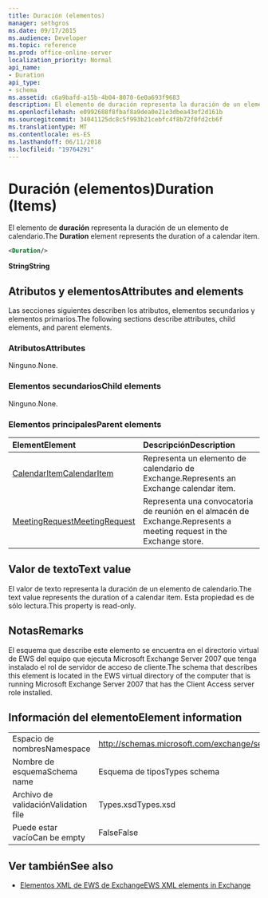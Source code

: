 ```yaml
---
title: Duración (elementos)
manager: sethgros
ms.date: 09/17/2015
ms.audience: Developer
ms.topic: reference
ms.prod: office-online-server
localization_priority: Normal
api_name:
- Duration
api_type:
- schema
ms.assetid: c6a9bafd-a15b-4b04-8070-6e0a693f9683
description: El elemento de duración representa la duración de un elemento de calendario.
ms.openlocfilehash: e0992688f8fbaf8a9dea0e21e3dbea43ef2d161b
ms.sourcegitcommit: 34041125dc8c5f993b21cebfc4f8b72f0fd2cb6f
ms.translationtype: MT
ms.contentlocale: es-ES
ms.lasthandoff: 06/11/2018
ms.locfileid: "19764291"
---
```

# <a name="duration-items"></a><span data-ttu-id="d3355-103">Duración (elementos)</span><span class="sxs-lookup"><span data-stu-id="d3355-103">Duration (Items)</span></span>

<span data-ttu-id="d3355-104">El elemento de **duración** representa la duración de un elemento de calendario.</span><span class="sxs-lookup"><span data-stu-id="d3355-104">The **Duration** element represents the duration of a calendar item.</span></span> 
  
```xml
<Duration/>
```

 <span data-ttu-id="d3355-105">**String**</span><span class="sxs-lookup"><span data-stu-id="d3355-105">**String**</span></span>
## <a name="attributes-and-elements"></a><span data-ttu-id="d3355-106">Atributos y elementos</span><span class="sxs-lookup"><span data-stu-id="d3355-106">Attributes and elements</span></span>

<span data-ttu-id="d3355-107">Las secciones siguientes describen los atributos, elementos secundarios y elementos primarios.</span><span class="sxs-lookup"><span data-stu-id="d3355-107">The following sections describe attributes, child elements, and parent elements.</span></span>
  
### <a name="attributes"></a><span data-ttu-id="d3355-108">Atributos</span><span class="sxs-lookup"><span data-stu-id="d3355-108">Attributes</span></span>

<span data-ttu-id="d3355-109">Ninguno.</span><span class="sxs-lookup"><span data-stu-id="d3355-109">None.</span></span>
  
### <a name="child-elements"></a><span data-ttu-id="d3355-110">Elementos secundarios</span><span class="sxs-lookup"><span data-stu-id="d3355-110">Child elements</span></span>

<span data-ttu-id="d3355-111">Ninguno.</span><span class="sxs-lookup"><span data-stu-id="d3355-111">None.</span></span>
  
### <a name="parent-elements"></a><span data-ttu-id="d3355-112">Elementos principales</span><span class="sxs-lookup"><span data-stu-id="d3355-112">Parent elements</span></span>

|<span data-ttu-id="d3355-113">**Element**</span><span class="sxs-lookup"><span data-stu-id="d3355-113">**Element**</span></span>|<span data-ttu-id="d3355-114">**Descripción**</span><span class="sxs-lookup"><span data-stu-id="d3355-114">**Description**</span></span>|
|:-----|:-----|
|[<span data-ttu-id="d3355-115">CalendarItem</span><span class="sxs-lookup"><span data-stu-id="d3355-115">CalendarItem</span></span>](calendaritem.md) <br/> |<span data-ttu-id="d3355-116">Representa un elemento de calendario de Exchange.</span><span class="sxs-lookup"><span data-stu-id="d3355-116">Represents an Exchange calendar item.</span></span>  <br/> |
|[<span data-ttu-id="d3355-117">MeetingRequest</span><span class="sxs-lookup"><span data-stu-id="d3355-117">MeetingRequest</span></span>](meetingrequest.md) <br/> |<span data-ttu-id="d3355-118">Representa una convocatoria de reunión en el almacén de Exchange.</span><span class="sxs-lookup"><span data-stu-id="d3355-118">Represents a meeting request in the Exchange store.</span></span>  <br/> |
   
## <a name="text-value"></a><span data-ttu-id="d3355-119">Valor de texto</span><span class="sxs-lookup"><span data-stu-id="d3355-119">Text value</span></span>

<span data-ttu-id="d3355-120">El valor de texto representa la duración de un elemento de calendario.</span><span class="sxs-lookup"><span data-stu-id="d3355-120">The text value represents the duration of a calendar item.</span></span> <span data-ttu-id="d3355-121">Esta propiedad es de sólo lectura.</span><span class="sxs-lookup"><span data-stu-id="d3355-121">This property is read-only.</span></span>
  
## <a name="remarks"></a><span data-ttu-id="d3355-122">Notas</span><span class="sxs-lookup"><span data-stu-id="d3355-122">Remarks</span></span>

<span data-ttu-id="d3355-123">El esquema que describe este elemento se encuentra en el directorio virtual de EWS del equipo que ejecuta Microsoft Exchange Server 2007 que tenga instalado el rol de servidor de acceso de cliente.</span><span class="sxs-lookup"><span data-stu-id="d3355-123">The schema that describes this element is located in the EWS virtual directory of the computer that is running Microsoft Exchange Server 2007 that has the Client Access server role installed.</span></span>
  
## <a name="element-information"></a><span data-ttu-id="d3355-124">Información del elemento</span><span class="sxs-lookup"><span data-stu-id="d3355-124">Element information</span></span>

|||
|:-----|:-----|
|<span data-ttu-id="d3355-125">Espacio de nombres</span><span class="sxs-lookup"><span data-stu-id="d3355-125">Namespace</span></span>  <br/> |http://schemas.microsoft.com/exchange/services/2006/types  <br/> |
|<span data-ttu-id="d3355-126">Nombre de esquema</span><span class="sxs-lookup"><span data-stu-id="d3355-126">Schema name</span></span>  <br/> |<span data-ttu-id="d3355-127">Esquema de tipos</span><span class="sxs-lookup"><span data-stu-id="d3355-127">Types schema</span></span>  <br/> |
|<span data-ttu-id="d3355-128">Archivo de validación</span><span class="sxs-lookup"><span data-stu-id="d3355-128">Validation file</span></span>  <br/> |<span data-ttu-id="d3355-129">Types.xsd</span><span class="sxs-lookup"><span data-stu-id="d3355-129">Types.xsd</span></span>  <br/> |
|<span data-ttu-id="d3355-130">Puede estar vacío</span><span class="sxs-lookup"><span data-stu-id="d3355-130">Can be empty</span></span>  <br/> |<span data-ttu-id="d3355-131">False</span><span class="sxs-lookup"><span data-stu-id="d3355-131">False</span></span>  <br/> |
   
## <a name="see-also"></a><span data-ttu-id="d3355-132">Ver también</span><span class="sxs-lookup"><span data-stu-id="d3355-132">See also</span></span>

- [<span data-ttu-id="d3355-133">Elementos XML de EWS de Exchange</span><span class="sxs-lookup"><span data-stu-id="d3355-133">EWS XML elements in Exchange</span></span>](ews-xml-elements-in-exchange.md)

